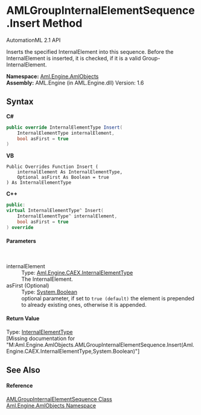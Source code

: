 # AMLGroupInternalElementSequence.Insert Method 
AutomationML 2.1 API 

Inserts the specified InternalElement into this sequence. Before the InternalElement is inserted, it is checked, if it is a valid Group-InternalElement.

**Namespace:**&nbsp;<a href="N_Aml_Engine_AmlObjects">Aml.Engine.AmlObjects</a><br />**Assembly:**&nbsp;AML.Engine (in AML.Engine.dll) Version: 1.6

## Syntax

**C#**<br />
``` C#
public override InternalElementType Insert(
	InternalElementType internalElement,
	bool asFirst = true
)
```

**VB**<br />
``` VB
Public Overrides Function Insert ( 
	internalElement As InternalElementType,
	Optional asFirst As Boolean = true
) As InternalElementType
```

**C++**<br />
``` C++
public:
virtual InternalElementType^ Insert(
	InternalElementType^ internalElement, 
	bool asFirst = true
) override
```


#### Parameters
&nbsp;<dl><dt>internalElement</dt><dd>Type: <a href="T_Aml_Engine_CAEX_InternalElementType">Aml.Engine.CAEX.InternalElementType</a><br />The InternalElement.</dd><dt>asFirst (Optional)</dt><dd>Type: <a href="https://docs.microsoft.com/dotnet/api/system.boolean" target="_parent" rel="noopener noreferrer">System.Boolean</a><br />optional parameter, if set to `true (default)` the element is prepended to already existing ones, otherwise it is appended.</dd></dl>

#### Return Value
Type: <a href="T_Aml_Engine_CAEX_InternalElementType">InternalElementType</a><br />\[Missing <returns> documentation for "M:Aml.Engine.AmlObjects.AMLGroupInternalElementSequence.Insert(Aml.Engine.CAEX.InternalElementType,System.Boolean)"\]

## See Also


#### Reference
<a href="T_Aml_Engine_AmlObjects_AMLGroupInternalElementSequence">AMLGroupInternalElementSequence Class</a><br /><a href="N_Aml_Engine_AmlObjects">Aml.Engine.AmlObjects Namespace</a><br />